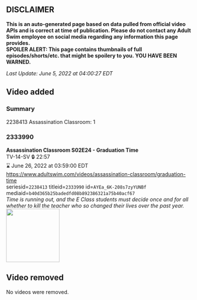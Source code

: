 ## DISCLAIMER
**This is an auto-generated page based on data pulled from official video APIs and is correct at time of publication. Please do not contact any Adult Swim employee on social media regarding any information this page provides.**  
**SPOILER ALERT: This page contains thumbnails of full episodes/shorts/etc. that might be spoilery to you. YOU HAVE BEEN WARNED.**  

_Last Update: June 5, 2022 at 04:00:27 EDT_
## Video added
### Summary
2238413 Assassination Classroom: 1  
### 2333990
**Assassination Classroom S02E24 - Graduation Time**  
TV-14-SV 🔒 22:57  
⌛ June 26, 2022 at 03:59:00 EDT  
https://www.adultswim.com/videos/assassination-classroom/graduation-time  
seriesid=`2238413` titleid=`2333990` id=`AYEa_6K-208s7zyYUNBf` mediaid=`b40d365b25badedfd08b892386321a75b40acf67`  
_Time is running out, and the E Class students must decide once and for all whether to kill the teacher who so changed their lives over the past year._  
<a href="https://media.cdn.adultswim.com/uploads/20220531/thumbnails/2_225311242381-AssassinationClassroom_46_GraduationTime.png"><img src="https://media.cdn.adultswim.com/uploads/20220531/thumbnails/2_225311242381-AssassinationClassroom_46_GraduationTime.png" height="144px" /></a>
## Video removed
No videos were removed.  
